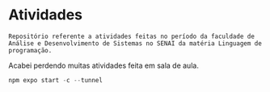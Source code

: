 # Atividades 
```Repositório referente a atividades feitas no período da faculdade de Análise e Desenvolvimento de Sistemas no SENAI da matéria Linguagem de programação.```

Acabei perdendo muitas atividades feita em sala de aula.


```JavaScript
npm expo start -c --tunnel
```


